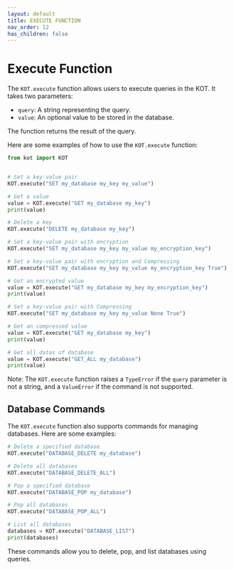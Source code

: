 ```yaml
---
layout: default
title: EXECUTE FUNCTION
nav_order: 12
has_children: false
---
```



# Execute Function

The `KOT.execute` function allows users to execute queries in the KOT. It takes two parameters:

- `query`: A string representing the query.
- `value`: An optional value to be stored in the database.

The function returns the result of the query.

Here are some examples of how to use the `KOT.execute` function:

```python
from kot import KOT


# Set a key-value pair
KOT.execute("SET my_database my_key my_value")

# Get a value
value = KOT.execute("GET my_database my_key")
print(value)

# Delete a key
KOT.execute("DELETE my_database my_key")

# Set a key-value pair with encryption
KOT.execute("SET my_database my_key my_value my_encryption_key")

# Set a key-value pair with encryption and Compressing
KOT.execute("SET my_database my_key my_value my_encryption_key True")

# Get an encrypted value
value = KOT.execute("GET my_database my_key my_encryption_key")
print(value)

# Set a key-value pair with Compressing
KOT.execute("SET my_database my_key my_value None True")

# Get an compressed value
value = KOT.execute("GET my_database my_key")
print(value)

# Get all datas of database
value = KOT.execute("GET_ALL my_database")
print(value)

```

Note: The `KOT.execute` function raises a `TypeError` if the `query` parameter is not a string, and a `ValueError` if the command is not supported.

## Database Commands

The `KOT.execute` function also supports commands for managing databases. Here are some examples:

```python
# Delete a specified database
KOT.execute("DATABASE_DELETE my_database")

# Delete all databases
KOT.execute("DATABASE_DELETE_ALL")

# Pop a specified database
KOT.execute("DATABASE_POP my_database")

# Pop all databases
KOT.execute("DATABASE_POP_ALL")

# List all databases
databases = KOT.execute("DATABASE_LIST")
print(databases)
```
These commands allow you to delete, pop, and list databases using queries.

